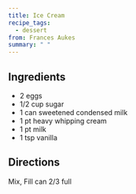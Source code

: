 ```yaml
---
title: Ice Cream
recipe_tags:
  - dessert
from: Frances Aukes
summary: " "
---
```

## Ingredients

-   2 eggs
-   1/2 cup sugar
-   1 can sweetened condensed milk
-   1 pt heavy whipping cream
-   1 pt milk
-   1 tsp vanilla

## Directions

Mix, Fill can 2/3 full
